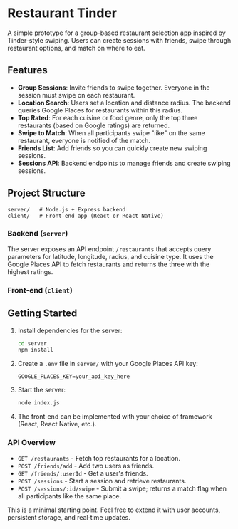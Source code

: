 # Restaurant Tinder

A simple prototype for a group-based restaurant selection app inspired by Tinder-style swiping. Users can create sessions with friends, swipe through restaurant options, and match on where to eat.

## Features

- **Group Sessions**: Invite friends to swipe together. Everyone in the session must swipe on each restaurant.
- **Location Search**: Users set a location and distance radius. The backend queries Google Places for restaurants within this radius.
- **Top Rated**: For each cuisine or food genre, only the top three restaurants (based on Google ratings) are returned.
- **Swipe to Match**: When all participants swipe "like" on the same restaurant, everyone is notified of the match.
- **Friends List**: Add friends so you can quickly create new swiping sessions.
- **Sessions API**: Backend endpoints to manage friends and create swiping sessions.

## Project Structure

```
server/   # Node.js + Express backend
client/   # Front‑end app (React or React Native)
```

### Backend (`server`)

The server exposes an API endpoint `/restaurants` that accepts query parameters for latitude, longitude, radius, and cuisine type. It uses the Google Places API to fetch restaurants and returns the three with the highest ratings.

### Front‑end (`client`)



## Getting Started

1. Install dependencies for the server:
   ```bash
   cd server
   npm install
   ```
2. Create a `.env` file in `server/` with your Google Places API key:
   ```
   GOOGLE_PLACES_KEY=your_api_key_here
   ```
3. Start the server:
   ```bash
   node index.js
   ```
4. The front‑end can be implemented with your choice of framework (React, React Native, etc.).

### API Overview

- `GET /restaurants` - Fetch top restaurants for a location.
- `POST /friends/add` - Add two users as friends.
- `GET /friends/:userId` - Get a user's friends.
- `POST /sessions` - Start a session and retrieve restaurants.
- `POST /sessions/:id/swipe` - Submit a swipe; returns a match flag when all participants like the same place.

This is a minimal starting point. Feel free to extend it with user accounts, persistent storage, and real‑time updates.
